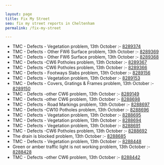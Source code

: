 ```yaml
---

layout: page
title: Fix My Street
seo: fix my street reports in Cheltenham
permalink: /fix-my-street

---
```


<!-- fix_marker starts -->

- TMC - Defects - Vegetation problem, 13th October :- [8289374](https://www.fixmystreet.com/report/8289374)
- TMC - Defects - Other FW6  Surface problem, 13th October :- [8289369](https://www.fixmystreet.com/report/8289369)
- TMC - Defects - Other FW6  Surface problem, 13th October :- [8289368](https://www.fixmystreet.com/report/8289368)
- TMC - Defects -CW6 Potholes  problem, 13th October :- [8289367](https://www.fixmystreet.com/report/8289367)
- TMC - Defects -CW6 Potholes  problem, 13th October :- [8289366](https://www.fixmystreet.com/report/8289366)
- TMC - Defects - Footways Slabs problem, 13th October :- [8289156](https://www.fixmystreet.com/report/8289156)
- TMC - Defects - Vegetation problem, 13th October :- [8289153](https://www.fixmystreet.com/report/8289153)
- TMC - Defects - Covers, Gratings & Frames problem, 13th October :- [8289150](https://www.fixmystreet.com/report/8289150)
- TMC - Defects -other CW6 problem, 13th October :- [8289149](https://www.fixmystreet.com/report/8289149)
- TMC - Defects -other CW6 problem, 13th October :- [8288698](https://www.fixmystreet.com/report/8288698)
- TMC - Defects - Road Markings problem, 13th October :- [8288697](https://www.fixmystreet.com/report/8288697)
- TMC - Defects -CW10 Potholes problem, 13th October :- [8288696](https://www.fixmystreet.com/report/8288696)
- TMC - Defects - Vegetation problem, 13th October :- [8288695](https://www.fixmystreet.com/report/8288695)
- TMC - Defects - Vegetation problem, 13th October :- [8288694](https://www.fixmystreet.com/report/8288694)
- TMC - Defects - Vegetation problem, 13th October :- [8288691](https://www.fixmystreet.com/report/8288691)
- TMC - Defects -CW6 Potholes  problem, 13th October :- [8288692](https://www.fixmystreet.com/report/8288692)
- The drain is blocked problem, 13th October :- [8288685](https://www.fixmystreet.com/report/8288685)
- TMC - Defects - Vegetation problem, 13th October :- [8288448](https://www.fixmystreet.com/report/8288448)
- Green or amber traffic light is not working problem, 13th October :- [8288428](https://www.fixmystreet.com/report/8288428)
- TMC - Defects -other CW6 problem, 13th October :- [8288442](https://www.fixmystreet.com/report/8288442)

<!-- fix_marker ends -->